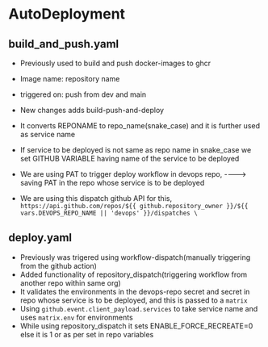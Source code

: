 # AutoDeployment

## build_and_push.yaml 
- Previously used to build and push docker-images to ghcr
- Image name: repository name 
- triggered on: push from dev and main

- New changes adds build-push-and-deploy
- It converts REPONAME to repo_name(snake_case) and it is further used as service name 
- If service to be deployed is not same as repo name in snake_case we set GITHUB VARIABLE having name of the service to be deployed
- We are using PAT to trigger deploy workflow in devops repo, ----> saving PAT in the repo whose service is to be deployed
- We are using this dispatch github API for this, `https://api.github.com/repos/${{ github.repository_owner }}/${{ vars.DEVOPS_REPO_NAME || 'devops' }}/dispatches \` 


## deploy.yaml
- Previously was trigered using workflow-dispatch(manually triggering from the github action)
- Added functionality of repository_dispatch(triggering workflow from another repo within same org)
- It validates the environments in the devops-repo secret and secret in repo whose service is to be deployed, and this is passed to a `matrix`
- Using `github.event.client_payload.services` to take service name and uses `matrix.env` for environments
- While using repository_dispatch it sets ENABLE_FORCE_RECREATE=0 else it is 1 or as per set in repo variables
